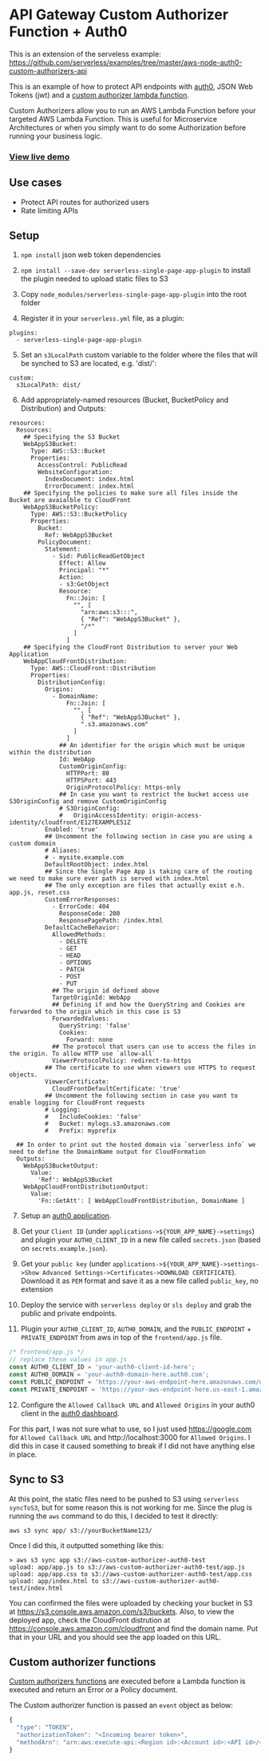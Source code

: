 # API Gateway Custom Authorizer Function + Auth0

This is an extension of the serveless example: https://github.com/serverless/examples/tree/master/aws-node-auth0-custom-authorizers-api

This is an example of how to protect API endpoints with [auth0](https://auth0.com/), JSON Web Tokens (jwt) and a [custom authorizer lambda function](https://serverless.com/framework/docs/providers/aws/events/apigateway#http-endpoints-with-custom-authorizers).

Custom Authorizers allow you to run an AWS Lambda Function before your targeted AWS Lambda Function. This is useful for Microservice Architectures or when you simply want to do some Authorization before running your business logic.

### [View live demo](https://aws-custom-authorizer-auth0-test.s3-us-west-2.amazonaws.com/index.html)

## Use cases

- Protect API routes for authorized users
- Rate limiting APIs

## Setup

1. `npm install` json web token dependencies

2. `npm install --save-dev serverless-single-page-app-plugin` to install the plugin needed to upload static files to S3

3. Copy `node_modules/serverless-single-page-app-plugin` into the root folder

4. Register it in your `serverless.yml` file, as a plugin:

```
plugins:
  - serverless-single-page-app-plugin
```

5. Set an `s3LocalPath` custom variable to the folder where the files that will be synched to S3 are located, e.g. 'dist/':

```
custom:
  s3LocalPath: dist/
```

6. Add appropriately-named resources (Bucket, BucketPolicy and Distribution) and Outputs:

```
resources:
  Resources:
    ## Specifying the S3 Bucket
    WebAppS3Bucket:
      Type: AWS::S3::Bucket
      Properties:
        AccessControl: PublicRead
        WebsiteConfiguration:
          IndexDocument: index.html
          ErrorDocument: index.html
    ## Specifying the policies to make sure all files inside the Bucket are avaialble to CloudFront
    WebAppS3BucketPolicy:
      Type: AWS::S3::BucketPolicy
      Properties:
        Bucket:
          Ref: WebAppS3Bucket
        PolicyDocument:
          Statement:
            - Sid: PublicReadGetObject
              Effect: Allow
              Principal: "*"
              Action:
              - s3:GetObject
              Resource: 
                Fn::Join: [
                  "", [
                    "arn:aws:s3:::",
                    { "Ref": "WebAppS3Bucket" },
                    "/*"
                  ]
                ]
    ## Specifying the CloudFront Distribution to server your Web Application
    WebAppCloudFrontDistribution:
      Type: AWS::CloudFront::Distribution
      Properties:
        DistributionConfig:
          Origins:
            - DomainName:
                Fn::Join: [
                  "", [
                    { "Ref": "WebAppS3Bucket" },
                    ".s3.amazonaws.com"
                  ]
                ]
              ## An identifier for the origin which must be unique within the distribution
              Id: WebApp
              CustomOriginConfig:
                HTTPPort: 80
                HTTPSPort: 443
                OriginProtocolPolicy: https-only
              ## In case you want to restrict the bucket access use S3OriginConfig and remove CustomOriginConfig
              # S3OriginConfig:
              #   OriginAccessIdentity: origin-access-identity/cloudfront/E127EXAMPLE51Z
          Enabled: 'true'
          ## Uncomment the following section in case you are using a custom domain
          # Aliases:
          # - mysite.example.com
          DefaultRootObject: index.html
          ## Since the Single Page App is taking care of the routing we need to make sure ever path is served with index.html
          ## The only exception are files that actually exist e.h. app.js, reset.css
          CustomErrorResponses:
            - ErrorCode: 404
              ResponseCode: 200
              ResponsePagePath: /index.html
          DefaultCacheBehavior:
            AllowedMethods:
              - DELETE
              - GET
              - HEAD
              - OPTIONS
              - PATCH
              - POST
              - PUT
            ## The origin id defined above
            TargetOriginId: WebApp
            ## Defining if and how the QueryString and Cookies are forwarded to the origin which in this case is S3
            ForwardedValues:
              QueryString: 'false'
              Cookies:
                Forward: none
            ## The protocol that users can use to access the files in the origin. To allow HTTP use `allow-all`
            ViewerProtocolPolicy: redirect-to-https
          ## The certificate to use when viewers use HTTPS to request objects.
          ViewerCertificate:
            CloudFrontDefaultCertificate: 'true'
          ## Uncomment the following section in case you want to enable logging for CloudFront requests
          # Logging:
          #   IncludeCookies: 'false'
          #   Bucket: mylogs.s3.amazonaws.com
          #   Prefix: myprefix

  ## In order to print out the hosted domain via `serverless info` we need to define the DomainName output for CloudFormation
  Outputs:
    WebAppS3BucketOutput:
      Value:
        'Ref': WebAppS3Bucket
    WebAppCloudFrontDistributionOutput:
      Value:
        'Fn::GetAtt': [ WebAppCloudFrontDistribution, DomainName ]
```

7. Setup an [auth0 application](https://auth0.com/docs/applications).

8. Get your `Client ID` (under `applications->${YOUR_APP_NAME}->settings`) and plugin your `AUTH0_CLIENT_ID` in a new file called `secrets.json` (based on `secrets.example.json`).

9. Get your `public key` (under `applications->${YOUR_APP_NAME}->settings->Show Advanced Settings->Certificates->DOWNLOAD CERTIFICATE`). Download it as `PEM` format and save it as a new file called `public_key`, no extension

10. Deploy the service with `serverless deploy` or `sls deploy` and grab the public and private endpoints.

11. Plugin your `AUTH0_CLIENT_ID`, `AUTH0_DOMAIN`, and the `PUBLIC_ENDPOINT` + `PRIVATE_ENDPOINT` from aws in top of the `frontend/app.js` file.

  ```js
  /* frontend/app.js */
  // replace these values in app.js
  const AUTH0_CLIENT_ID = 'your-auth0-client-id-here';
  const AUTH0_DOMAIN = 'your-auth0-domain-here.auth0.com';
  const PUBLIC_ENDPOINT = 'https://your-aws-endpoint-here.amazonaws.com/dev/api/public';
  const PRIVATE_ENDPOINT = 'https://your-aws-endpoint-here.us-east-1.amazonaws.com/dev/api/private';
  ```

12. Configure the `Allowed Callback URL` and `Allowed Origins` in your auth0 client in the [auth0 dashboard](https://manage.auth0.com).

For this part, I was not sure what to use, so I just used https://google.com for `Allowed Callback URL` and http://localhost:3000 for `Allowed Origins`. I did this in case it caused something to break if I did not have anything else in place.

## Sync to S3

At this point, the static files need to be pushed to S3 using `serverless syncToS3`, but for some reason this is not working for me. Since the plug is running the `aws` command to do this, I decided to test it directly:

`aws s3 sync app/ s3://yourBucketName123/`

Once I did this, it outputted something like this:

```
> aws s3 sync app s3://aws-custom-authorizer-auth0-test
upload: app/app.js to s3://aws-custom-authorizer-auth0-test/app.js
upload: app/app.css to s3://aws-custom-authorizer-auth0-test/app.css
upload: app/index.html to s3://aws-custom-authorizer-auth0-test/index.html
```

You can confirmed the files were uploaded by checking your bucket in S3 at https://s3.console.aws.amazon.com/s3/buckets. Also, to view the deployed app, check the CloudFront distrution at https://console.aws.amazon.com/cloudfront and find the domain name. Put that in your URL and you should see the app loaded on this URL.

## Custom authorizer functions

[Custom authorizers functions](https://aws.amazon.com/blogs/compute/introducing-custom-authorizers-in-amazon-api-gateway/) are executed before a Lambda function is executed and return an Error or a Policy document.

The Custom authorizer function is passed an `event` object as below:

```javascript
{
  "type": "TOKEN",
  "authorizationToken": "<Incoming bearer token>",
  "methodArn": "arn:aws:execute-api:<Region id>:<Account id>:<API id>/<Stage>/<Method>/<Resource path>"
}
```